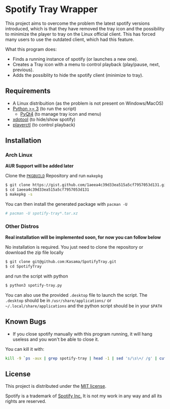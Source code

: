 Spotify Tray Wrapper
====================

This project aims to overcome the problem the latest spotify versions introduced, which is that they have removed the tray icon and the possibility to minimize the player to tray on the Linux official client. This has forced many users to use the outdated client, which had this feature.

What this program does:

- Finds a running instance of spotify (or launches a new one).
- Creates a Tray icon with a menu to control playback (play/pause, next, previous).
- Adds the possiblity to hide the spotify client (minimize to tray).

Requirements
------------

- A Linux distribuition (as the problem is not present on Windows/MacOS)
- [Python >= 3][python] (to run the script)
	- [PyQt4][pyqt] (to manage tray icon and menu)
- [xdotool][xdotool] (to hide/show spotify)
- [playerctl][playerctl] (to control playback)

Installation
------------

### Arch Linux

__AUR Support will be added later__

Clone the [`PKGBUILD`][pkgbuild] Repository and run `makepkg`

```sh
$ git clone https://gist.github.com/1aeea4c39d33ea515a5cf7957053d131.git
$ cd 1aeea4c39d33ea515a5cf7957053d131
$ makepkg -s
```
You can then install the generated package with `pacman -U`

```sh
# pacman -U spotify-tray*.tar.xz
```

### Other Distros

__Real installation will be implemented soon, for now you can follow below__

No installation is required. You just need to clone the repository or download the zip file locally
```sh
$ git clone git@github.com:Kasama/SpotifyTray.git
$ cd SpotifyTray
```

and run the script with python
```sh
$ python3 spotify-tray.py
```

You can also use the provided `.desktop` file to launch the script. The `.desktop` should be in `/usr/share/applications/` or `~/.local/share/applications` and the python script should be in your `$PATH`

Known Bugs
----------

- If you close spotify manually with this program running, it will hang useless and you won't be able to close it.

You can kill it with:
```sh
kill -9 `ps -aux | grep spotify-tray | head -1 | sed 's/\s\+/ /g' | cut -d' ' -f2`
```

License
-------

This project is distributed under the [MIT license][mit].

Spotify is a trademark of [Spotify Inc.][spotify] It is not my work in any way and all its rights are reserved.

[python]: https://www.python.org/downloads/release/python-361/
[pyqt]: https://www.riverbankcomputing.com/software/pyqt/download
[xdotool]: http://www.semicomplete.com/projects/xdotool
[playerctl]: https://github.com/acrisci/playerctl
[pkgbuild]: https://gist.github.com/1aeea4c39d33ea515a5cf7957053d131
[mit]: LICENSE.md
[spotify]: https://www.spotify.com
